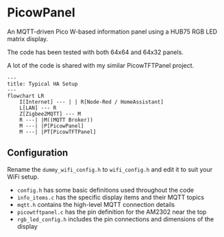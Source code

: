 # PicowPanel
An MQTT-driven Pico W-based information panel using a HUB75 RGB LED matrix display.

The code has been tested with both 64x64 and 64x32 panels.

A lot of the code is shared with my similar PicowTFTPanel project.

```mermaid
---
title: Typical HA Setup
---
flowchart LR
    I[Internet] --- | | R[Node-Red / HomeAssistant]
    L[LAN] --- R
    Z[Zigbee2MQTT] --- M
    R ---| |M((MQTT Broker))
    M ---| |P[PicowPanel]
    M ---| |PT[PicowTFTPanel]
```

## Configuration

Rename the `dummy_wifi_config.h` to `wifi_config.h` and edit it to suit your WiFi setup.

* `config.h` has some basic definitions used throughout the code
* `info_items.c` has the specific display items and their MQTT topics
* `mqtt.h` contains the high-level MQTT connection details
* `picowtftpanel.c` has the pin definition for the AM2302 near the top
* `rgb_led_config.h` includes the pin connections and dimensions of the display

